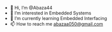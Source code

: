 - 👋 Hi, I’m @Abaza44
- 👀 I’m interested in Embedded Systems
- 🌱 I’m currently learning Embedded Interfacing
- 📫 How to reach me abazaa050@gmail.com
